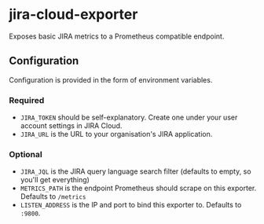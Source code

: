 # jira-cloud-exporter

Exposes basic JIRA metrics to a Prometheus compatible endpoint.

## Configuration

Configuration is provided in the form of environment variables.

### Required

* `JIRA_TOKEN` should be self-explanatory. Create one under your user account settings in JIRA Cloud.
* `JIRA_URL` is the URL to your organisation's JIRA application.

### Optional
* `JIRA_JQL` is the JIRA query language search filter (defaults to empty, so you'll get everything)
* `METRICS_PATH` is the endpoint Prometheus should scrape on this exporter. Defaults to `/metrics`
* `LISTEN_ADDRESS` is the IP and port to bind this exporter to. Defaults to `:9800`.
